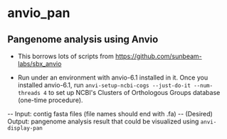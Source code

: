 # anvio_pan
## Pangenome analysis using Anvio

- This borrows lots of scripts from https://github.com/sunbeam-labs/sbx_anvio

- Run under an environment with anvio-6.1 installed in it. Once you installed anvio-6.1, run `anvi-setup-ncbi-cogs --just-do-it --num-threads 4` to set up NCBI's Clusters of Orthologous Groups database (one-time procedure). 

 -- Input: contig fasta files (file names should end with .fa)
 -- (Desired) Output: pangenome analysis result that could be visualized using `anvi-display-pan`
